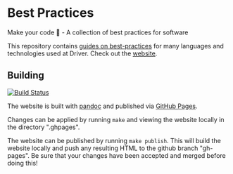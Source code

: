 # Best Practices

Make your code 💯 - A collection of best practices for software

This repository contains [guides on best-practices](guides/) for many
languages and technologies used at Driver. Check out the
[website](https://drivergroup.github.io/best-practices).

## Building

[![Build Status](https://travis-ci.org/drivergroup/best-practices.svg?branch=master)](https://travis-ci.org/drivergroup/best-practices)

The website is built with [pandoc](https://pandoc.org/) and published
via [GitHub Pages](https://pages.github.com/).

Changes can be applied by running `make` and viewing the website
locally in the directory ".ghpages".

The website can be published by running `make publish`. This will
build the website locally and push any resulting HTML to the github
branch "gh-pages". Be sure that your changes have been accepted and
merged before doing this!
